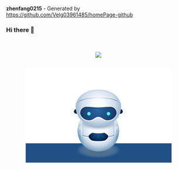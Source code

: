 **zhenfang0215** - Generated by https://github.com/Velg03961485/homePage-github
### Hi there 👋
<h1 align='center'><a href='https://git.io/typing-svg'><img src='https://readme-typing-svg.herokuapp.com/?lines=Hello,+World!;My+name+is+zhenfang0215.;Welcome+to+my+profile!&center=true&size=27'></a></h1>
<p align='center'><img src='https://github.com/Velg03961485/Velg03961485/blob/master/robot.svg'></p>
